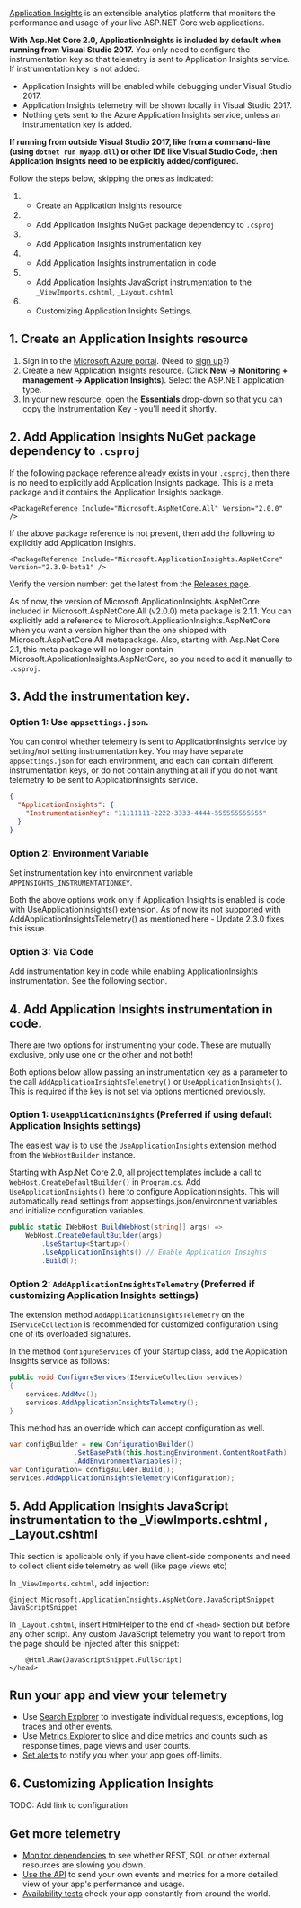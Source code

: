 [Application Insights](https://docs.microsoft.com/azure/application-insights/app-insights-asp-net) is an extensible analytics platform that monitors the performance and usage of your live ASP.NET Core web applications.

**With Asp.Net Core 2.0, ApplicationInsights is included by default when running from Visual Studio 2017.**
You only need to configure the instrumentation key so that telemetry is sent to Application Insights service.
If instrumentation key is not added:
* Application Insights will be enabled while debugging under 
Visual Studio 2017.
* Application Insights telemetry will be shown locally in Visual Studio 2017. 
* Nothing gets sent to the Azure Application Insights service, unless an instrumentation key is added.

**If running from outside Visual Studio 2017, like from a command-line (using `dotnet run myapp.dll`) or other IDE like Visual Studio Code, then Application Insights need to be explicitly added/configured.**

Follow the steps below, skipping the ones as indicated:

1. * Create an Application Insights resource
2. * Add Application Insights NuGet package dependency to `.csproj`
3. * Add Application Insights instrumentation key
4. * Add Application Insights instrumentation in code  
5. * Add Application Insights JavaScript instrumentation to the `_ViewImports.cshtml`,  `_Layout.cshtml`  
6. * Customizing Application Insights Settings.
## 1. Create an Application Insights resource

1. Sign in to the [Microsoft Azure portal](https://portal.azure.com). (Need to [sign up](https://azure.microsoft.com/pricing/free-trial/)?)
2. Create a new Application Insights resource. (Click **New -> Monitoring + management -> Application Insights**). Select the ASP.NET application type.
3. In your new resource, open the **Essentials** drop-down so that you can copy the Instrumentation Key - you'll need it shortly. 

## 2. Add Application Insights NuGet package dependency to `.csproj`

If the following package reference already exists in your `.csproj`, then there is no need to explicitly add Application Insights package. This is a meta package
and it contains the Application Insights package.
```
<PackageReference Include="Microsoft.AspNetCore.All" Version="2.0.0" />
```
If the above package reference is not present, then add the following to explicitly add Application Insights.

```
<PackageReference Include="Microsoft.ApplicationInsights.AspNetCore" Version="2.3.0-beta1" />
```

Verify the version number: get the latest from the [Releases page](https://github.com/Microsoft/ApplicationInsights-aspnetcore/releases). 

As of now, the version of Microsoft.ApplicationInsights.AspNetCore included in Microsoft.AspNetCore.All (v2.0.0) meta package is 2.1.1.
You can explicitly add a reference to Microsoft.ApplicationInsights.AspNetCore when you want a version higher than the one shipped with Microsoft.AspNetCore.All metapackage. Also, starting with Asp.Net Core 2.1, this meta package will no longer contain Microsoft.ApplicationInsights.AspNetCore, so you need to add it manually to `.csproj`.

## 3. Add the instrumentation key. 

### Option 1: Use `appsettings.json`. 

You can control whether telemetry is sent to ApplicationInsights service by setting/not setting instrumentation key. You
may have separate `appsettings.json` for each environment, and each can contain different instrumentation keys, or do not contain anything at all if you do not want
telemetry to be sent to ApplicationInsights service.

```JSON
{
  "ApplicationInsights": {
    "InstrumentationKey": "11111111-2222-3333-4444-555555555555"
  }
}
```
### Option 2: Environment Variable
Set instrumentation key into environment variable `APPINSIGHTS_INSTRUMENTATIONKEY`.

Both the above options work only if Application Insights is enabled is code with UseApplicationInsights() extension. As of now its not supported with AddApplicationInsightsTelemetry() as mentioned here - Update 2.3.0 fixes this issue.

### Option 3: Via Code
Add instrumentation key in code while enabling ApplicationInsights instrumentation. See the following section. 

## 4. Add Application Insights instrumentation in code.

There are two options for instrumenting your code. These are mutually exclusive, only use one or the other and not both!

Both options below allow passing an instrumentation key as a parameter to the call `AddApplicationInsightsTelemetry()` or `UseApplicationInsights()`. This is required if the key
is not set via options mentioned previously.

### Option 1: `UseApplicationInsights` (Preferred if using default Application Insights settings)

The easiest way is to use the `UseApplicationInsights` extension method from the `WebHostBuilder` instance.

Starting with Asp.Net Core 2.0, all project templates include a call to `WebHost.CreateDefaultBuilder()` in `Program.cs`.
Add `UseApplicationInsights()` here to configure ApplicationInsights.
This will automatically read settings from appsettings.json/environment variables and initialize configuration variables.


```C#
public static IWebHost BuildWebHost(string[] args) =>
    WebHost.CreateDefaultBuilder(args)
        .UseStartup<Startup>()
        .UseApplicationInsights() // Enable Application Insights
        .Build();
```

### Option 2: `AddApplicationInsightsTelemetry` (Preferred if customizing Application Insights settings)

The extension method `AddApplicationInsightsTelemetry` on the `IServiceCollection` is recommended for customized configuration using one of its overloaded signatures.

In the method `ConfigureServices` of your Startup class, add the Application Insights service as follows:

```C#
public void ConfigureServices(IServiceCollection services)
{
    services.AddMvc();
    services.AddApplicationInsightsTelemetry();
}
```

This method has an override which can accept configuration as well. 
```C#
var configBuilder = new ConfigurationBuilder()
                .SetBasePath(this.hostingEnvironment.ContentRootPath)
                .AddEnvironmentVariables();
var Configuration= configBuilder.Build();
services.AddApplicationInsightsTelemetry(Configuration);
```

## 5. Add Application Insights JavaScript instrumentation to the  _ViewImports.cshtml ,  _Layout.cshtml  

This section is applicable only if you have client-side components and need to collect client side telemetry as well (like page views etc)

In `_ViewImports.cshtml`, add injection:

```
@inject Microsoft.ApplicationInsights.AspNetCore.JavaScriptSnippet JavaScriptSnippet
```

In `_Layout.cshtml`, insert HtmlHelper to the end of `<head>` section but before any other script. Any custom JavaScript telemetry you want to report from the page should be injected after this snippet:

```
    @Html.Raw(JavaScriptSnippet.FullScript)
</head>
```

## Run your app and view your telemetry

* Use [Search Explorer](https://azure.microsoft.com/documentation/articles/app-insights-diagnostic-search/) to investigate individual requests, exceptions, log traces and other events.
* Use [Metrics Explorer](https://azure.microsoft.com/documentation/articles/app-insights-metrics-explorer/) to slice and dice metrics and counts such as response times, page views and user counts.
* [Set alerts](https://azure.microsoft.com/documentation/articles/app-insights-alerts/) to notify you when your app goes off-limits.

## 6. Customizing Application Insights
TODO: Add link to configuration

## Get more telemetry

* [Monitor dependencies](https://azure.microsoft.com/documentation/articles/app-insights-dependencies/) to see whether REST, SQL or other external resources are slowing you down.
* [Use the API](https://azure.microsoft.com/documentation/articles/app-insights-api-custom-events-metrics/) to send your own events and metrics for a more detailed view of your app's performance and usage.
* [Availability tests](https://azure.microsoft.com/documentation/articles/app-insights-monitor-web-app-availability/) check your app constantly from around the world.